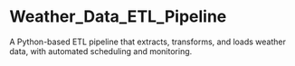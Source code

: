 # Weather_Data_ETL_Pipeline
A Python-based ETL pipeline that extracts, transforms, and loads weather data, with automated scheduling and monitoring.
